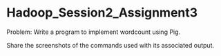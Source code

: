 # Hadoop_Session2_Assignment3

Problem:
Write a program to implement wordcount using Pig.

Share the screenshots of the commands used with its associated output.

